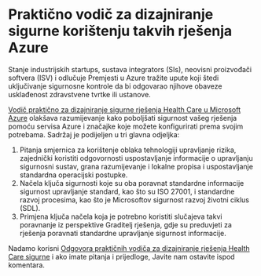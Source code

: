 <properties
   pageTitle="Praktično vodič za dizajniranje sigurne korištenju takvih rješenja Azure | Microsoft Azure"
   description=" Ovaj članak sadrži objasniti kako poboljšati sigurnost svojih korištenju takvih rješenja pomoću servisa Azure i značajke koje možete konfigurirati. "
   services="security"
   documentationCenter="na"
   authors="TomShinder"
   manager="MBaldwin"
   editor="TomSh"/>

<tags
   ms.service="security"
   ms.devlang="na"
   ms.topic="article"
   ms.tgt_pltfrm="na"
   ms.workload="na"
   ms.date="09/06/2016"
   ms.author="terrylan"/>

# <a name="a-practical-guide-to-designing-secure-health-care-solutions-in-azure"></a>Praktično vodič za dizajniranje sigurne korištenju takvih rješenja Azure

Stanje industrijskih startups, sustava integrators (SIs), neovisni proizvođači softvera (ISV) i odlučuje Premjesti u Azure tražite upute koji štedi uključivanje sigurnosne kontrole da bi odgovarao njihove obaveze usklađenost zdravstvene tvrtke ili ustanove.

[Vodič praktično za dizajniranje sigurne rješenja Health Care u Microsoft Azure](https://aka.ms/azureindustrysecurity) olakšava razumijevanje kako poboljšati sigurnost vašeg rješenja pomoću servisa Azure i značajke koje možete konfigurirati prema svojim potrebama.
Sadržaj je podijeljen u tri glavna odjeljka:

1. Pitanja smjernica za korištenje oblaka tehnologiji upravljanje rizika, zajednički koristiti odgovornosti uspostavljanje informacije o upravljanju sigurnosni sustav, grana razumijevanje i lokalne propisa i uspostavljanje standardna operacijski postupke.
2. Načela ključa sigurnosti koje su oba poravnat standardne informacije sigurnost upravljanje standard, kao što su ISO 27001, i standardne razvoj procesima, kao što je Microsoftov sigurnost razvoj životni ciklus (SDL).
3. Primjena ključa načela koja je potrebno koristiti slučajeva takvi poravnanje iz perspektive Graditelj rješenja, gdje su preduvjeti za rješenja poravnati standardne upravljanje sigurnost informacije.

Nadamo korisni [Odgovora praktičnih vodiča za dizajniranje rješenja Health Care sigurne](https://aka.ms/azureindustrysecurity) i ako imate pitanja i prijedloge, Javite nam ostavite ispod komentara.
